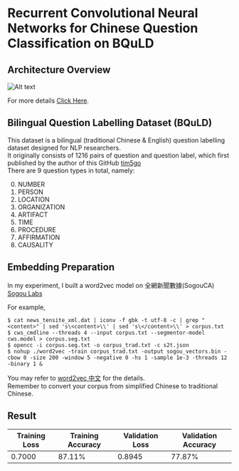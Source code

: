 # Recurrent Convolutional Neural Networks for Chinese Question Classification on BQuLD

## Architecture Overview
![Alt text](https://raw.githubusercontent.com/tim5go/cnn-question-classification-keras/master/img/rcnn_p1.png)
 
For more details  [Click Here](http://www.aaai.org/ocs/index.php/AAAI/AAAI15/paper/view/9745).

## Bilingual Question Labelling Dataset (BQuLD)
This dataset is a bilingual (traditional Chinese & English) question labelling dataset designed for NLP researchers. <br />
It originally consists of 1216 pairs of question and question label, which first published by the author of this GitHub [tim5go](https://github.com/tim5go)  <br />
There are 9 question types in total, namely:  <br />

0.  NUMBER
1.  PERSON
2.  LOCATION
3.  ORGANIZATION
4.  ARTIFACT
5.  TIME
6.  PROCEDURE
7.  AFFIRMATION
8.  CAUSALITY


## Embedding Preparation
In my experiment, I built a word2vec model on 全網新聞數據(SogouCA) [Sogou Labs](http://www.sogou.com/labs/resource/ca.php)  <br />

For example,

```
$ cat news_tensite_xml.dat | iconv -f gbk -t utf-8 -c | grep "<content>" | sed 's\<content>\\' | sed 's\</content>\\' > corpus.txt
$ cws_cmdline --threads 4 --input corpus.txt --segmentor-model cws.model > corpus.seg.txt
$ opencc -i corpus.seg.txt -o corpus_trad.txt -c s2t.json
$ nohup ./word2vec -train corpus_trad.txt -output sogou_vectors.bin -cbow 0 -size 200 -window 5 -negative 0 -hs 1 -sample 1e-3 -threads 12 -binary 1 &
```

You may refer to [word2vec 中文](http://city.shaform.com/blog/2014/11/04/word2vec.html) for the details.  <br />
Remember to convert your corpus from simplified Chinese to traditional Chinese.  <br />

## Result

Training Loss | Training Accuracy | Validation Loss| Validation Accuracy 
--- | --- | --- | --- 
0.7000 | 87.11% | 0.8945 | 77.87%
 


